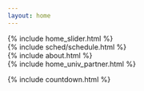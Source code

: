 ```yaml
---
layout: home
---
```

<section class="py-2 container-fluid" id="header">
    {% include home_slider.html %}
</section>
<section class="py-2 container-fluid" id="programme-sched">
    {% include sched/schedule.html %}
</section>
<!-- <section class="py-2 container-fluid" id="promo-vid">
    {% include promotional_vid.html %}
</section> -->
<!-- <section class="py-2 container-fluid" id="header">
<div class="display-2 pb-2 pt-1 text-center" style="font-family: Bantayog"><strong class="color-primary-4">Pista ng Mapa is Back!</strong></div>
<div class="container display-4 text-center pb-2" id="demo"></div>
</section> -->

<!-- <section class="pt-4 pb-2 container-fluid bg-color-accent-2" id="trav">
<div class="container">
<p class="larger">
<strong>Attending the Pista?</strong>
<br>
Read the <a href="{{ site.baseurl }}/conference/travel-guidelines">travel guidelines</a> first.
</p>
</div>
</section> -->

<!-- <section class="py-4 container-fluid">
    <!-- breaker 
</section> -->

<!-- <section class="py-4 container-fluid bg-color-accent-2" id="registration">
    {% include home_reg.html %}
</section> -->

<!-- <section class="py-4 container-fluid">
    <!-- breaker
</section> -->

<!-- <section class="py-4 container-fluid bg-color-accent-2" id="cfp">
    {% include home_cfp.html %}
</section> -->

<section class="py-4 container-fluid" id="about">
    {% include about.html %}
</section>

<!-- <section class="py-4 container-fluid bg-color-accent-2" id="program">
    {% include home_program.html %}
</section> -->

<!-- <section class="py-4 container-fluid bg-color-accent-2" id="volunteers">
    {% include home_cfv.html %}
</section>
 -->

 <section class="py-4 container-fluid" id="univ-partner">
    {% include home_univ_partner.html %}
</section>

<!--<section class="py-4 container-fluid" id="sponsors">
    {% include home_sponsors.html %}
</section> -->


{% include countdown.html %}